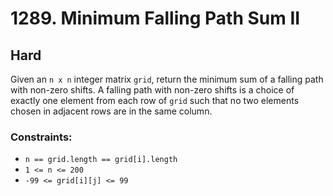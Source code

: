 # 1289. Minimum Falling Path Sum II

## Hard

Given an `n x n` integer matrix `grid`, return the minimum sum of a falling path with non-zero shifts. A falling path
with non-zero shifts is a choice of exactly one element from each row of `grid` such that no two elements chosen in
adjacent rows are in the same column.

### Constraints:

- `n == grid.length == grid[i].length`
- `1 <= n <= 200`
- `-99 <= grid[i][j] <= 99`
